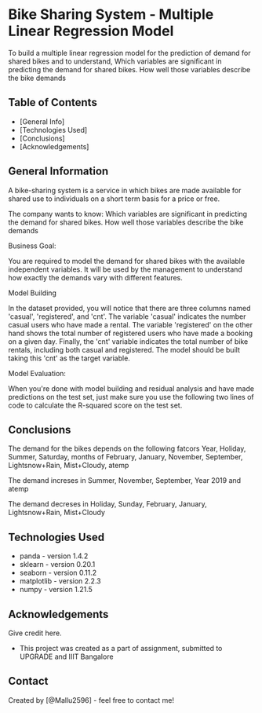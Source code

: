 # Bike Sharing System - Multiple Linear Regression Model 
To build a multiple linear regression model for the prediction of demand for shared bikes and to understand, 
Which variables are significant in predicting the demand for shared bikes.
How well those variables describe the bike demands


## Table of Contents
* [General Info]
* [Technologies Used]
* [Conclusions]
* [Acknowledgements]


## General Information
A bike-sharing system is a service in which bikes are made available for shared use to individuals on a short term basis for a price or free. 

The company wants to know:
Which variables are significant in predicting the demand for shared bikes.
How well those variables describe the bike demands

Business Goal:

You are required to model the demand for shared bikes with the available independent variables. It will be used by the management to understand how exactly the demands vary with different features.

Model Building

In the dataset provided, you will notice that there are three columns named 'casual', 'registered', and 'cnt'. The variable 'casual' indicates the number casual users who have made a rental. The variable 'registered' on the other hand shows the total number of registered users who have made a booking on a given day. Finally, the 'cnt' variable indicates the total number of bike rentals, including both casual and registered. The model should be built taking this 'cnt' as the target variable.

Model Evaluation:

When you're done with model building and residual analysis and have made predictions on the test set, just make sure you use the following two lines of code to calculate the R-squared score on the test set.


## Conclusions
The demand for the bikes depends on the following fatcors
Year, Holiday, Summer, Saturday, months of February, January, November, September, Lightsnow+Rain, Mist+Cloudy, atemp

The demand increses in
Summer, November, September, Year 2019 and atemp

The demand decreses in
Holiday, Sunday, February, January, Lightsnow+Rain, Mist+Cloudy



## Technologies Used
- panda - version 1.4.2
- sklearn - version 0.20.1
- seaborn - version 0.11.2
- matplotlib - version 2.2.3
- numpy - version 1.21.5


## Acknowledgements
Give credit here.
- This project was created as a part of assignment, submitted to UPGRADE and IIIT Bangalore 

## Contact
Created by [@Mallu2596] - feel free to contact me!



